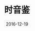 ---
discogs_id: 14621289
title: 时音鉴
artists: ['窦唯', '不一样']
date: 2016-12-19
genre: ['Electronic']
image: 时音鉴-14621289.jpg
label: 窦唯音乐工作室
country: China
styles: ['Ambient', 'Experimental']
category: Ambient
---